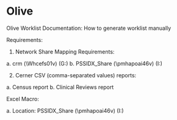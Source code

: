 # Olive

Olive Worklist Documentation: How to generate worklist manually

Requirements:

1. Network Share Mapping Requirements:

a. crm (\\Whcefs01v) (G:)
b. PSSIDX_Share (\\pmhapoai46v) (I:)

2. Cerner CSV (comma-separated values) reports:

a. Census report
b. Clinical Reviews report

Excel Macro:

a. Location: PSSIDX_Share (\\pmhapoai46v) (I:)


